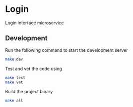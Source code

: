# Login

Login interface microservice

## Development

Run the following command to start the development server

```sh
make dev
```

Test and vet the code using

```sh
make test
make vet
```

Build the project binary

```sh
make all
```
